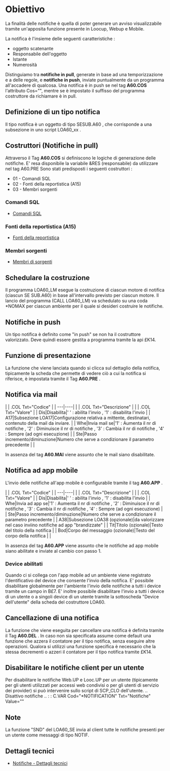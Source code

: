 # Obiettivo
La finalità delle notifiche è quella di poter generare un avviso visualizzabile tramite un'apposita funzione presente in Loocup, Webup e Mobile.

La notifica è l'insieme delle seguenti caratteristiche : 
* oggetto scatenante
* Responsabile dell'oggetto
* Istante
* Numerosità

Distinguiamo tra **notifiche in pull**, generate in base ad una temporizzazione e a delle regole, e **notifiche in push**, inviate puntualmente da un programma all'accadere di qualcosa.
Una notifica è in push se nel tag **A60.COS** l'attributo Cos="", mentre se è impostato il suffisso del programma costruttore da richiamare è in pull.

## Definizione di un tipo notifica
Il tipo notifica è un oggetto di tipo SESUB.A60 ,  che corrisponde a una subsezione in uno script LOA60_xx .

## Costruttori (Notifiche in pull)
Attraverso il Tag **A60.COS** si definiscono le logiche di generazione delle notifiche.
E' resa disponibile la variabile &RES (responsabile) da utilizzare nel tag A60.PRE
Sono stati predisposti i seguenti costruttori : 
* 01 - Comandi SQL
* 02 - Fonti della reportistica (A15)
* 03 - Membri sorgenti

### Comandi SQL
- [Comandi SQL](Sorgenti/MB/DOC/LOA60_01)

### Fonti della reportistica (A15)
- [Fonti della reportistica](Sorgenti/MB/DOC/LOA60_02)

### Membri sorgenti
- [Membri di sorgenti](Sorgenti/MB/DOC/LOA60_03)

## Schedulare la costruzione
Il programma LOA60_LM esegue la costruzione di ciascun motore di notifica (ciascun SE SUB.A60) in base all'intervallo previsto per ciascun motore.
Il lancio del programma (CALL LOA60_LM) va schedulato su una coda *NOMAX per ciascun ambiente per il quale si desideri costruire le notifiche.

## Notifiche in push
Un tipo notifica è definito come "in push" se non ha il costruttore valorizzato.
Deve quindi essere gestita a programma tramite la api £K14.

## Funzione di presentazione
La funzione che viene lanciata quando si clicca sul dettaglio della notifica, tipicamente la scheda che permette di vedere ciò a cui la notifica si riferisce, è impostata tramite il Tag **A60.PRE** .

## Notifica via mail


| 
| .COL Txt="Codice" |
| ---|----|
| 
| .COL Txt="Descrizione" |
| 
| .COL Txt="Valore" |
| Dis|Disabilita|' ' :  abilita l'invio , '1' :  disabilita l'invio |
| A17|Subsezione LOA17|Configurazione relativa a mittente, destinatari, contenuto della mail da inviare. |
| Whe|Invia mail se|'1' :  Aumenta il nr di notifiche , '2' :  Diminuisce il nr di notifiche , '3' :  Cambia il nr di notifiche , '4' :  Sempre (ad ogni esecuzione) |
| Ste|Passo incremento/diminuzione|Numero che serve a condizionare il parametro precedente |
| 


In assenza del tag **A60.MAI** viene assunto che le mail siano disabilitate.

## Notifica ad app mobile
L'invio delle notifiche all'app mobile è configurabile tramite il tag **A60.APP** .


| 
| .COL Txt="Codice" |
| ---|----|
| 
| .COL Txt="Descrizione" |
| 
| .COL Txt="Valore" |
| Dis|Disabilita|' ' :  abilita l'invio , '1' :  disabilita l'invio |
| Whe|Invia ad app se|'1' :  Aumenta il nr di notifiche , '2' :  Diminuisce il nr di notifiche , '3' :  Cambia il nr di notifiche , '4' :  Sempre (ad ogni esecuzione) |
| Ste|Passo incremento/diminuzione|Numero che serve a condizionare il parametro precedente |
| A38|Subsezione LOA38 (opzionale)|da valorizzare nel caso inviino notifiche ad app "brandizzate" |
| Tit|Titolo (ozionale)|Testo del titolo della notifica |
| Bod|Corpo del messaggio (ozionale)|Testo del corpo della notifica |
| 


In assenza del tag **A60.APP** viene assunto che le notifiche ad app mobile siano abilitate e inviate al cambio con passo 1.

### Device abilitati
Quando ci si collega con l'app mobile ad un ambiente viene registrato l'dentificativo del device che consente l'invio della notifica.
E' possibile disabilitare globalmente per l'ambiente l'invio delle notifiche a tutti i device tramite un campo in B£7.
E' inoltre possibile disabilitare l'invio a tutti i device di un utente o a singoli device di un utente tramite la sottoscheda "Device dell'utente" della scheda del costruttore LOA60.

## Cancellazione di una notifica
La funzione che viene eseguita per cancellare una notifica è definita tramite il Tag **A60.DEL** .
In caso non sia specificata assume come default una funzione che azzera il contatore per il tipo notifica, senza eseguire altre operazioni.
Qualora si utilizzi una funzione specifica è necessario che la stessa decrementi o azzeri il contatore per il tipo notifica tramite £K14.

## Disabilitare le notifiche client per un utente
Per disabilitare le notifiche Web.UP e Looc.UP per un utente (tipicamente per gli utenti utilizzati per accessi web condivisi o per gli utenti di servizio dei provider) si può intervenire sullo script di SCP_CLO dell'utente.
.. Disattivo notifiche
..  :  : C.VAR Cod="*NOTIFICATION" Txt="Notifiche" Value=""

## Note
La funzione "SND" del LOA60_SE invia al client tutte le notifiche presenti per un utente come messaggi di tipo NOTIF.

## Dettagli tecnici
- [Notifiche - Dettagli tecnici](Sorgenti/MB/DOC/LOA60_SV)
